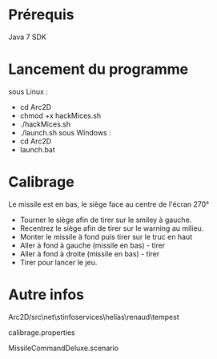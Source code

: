 # Prérequis
Java 7 SDK

# Lancement du programme
sous Linux :
- cd Arc2D
- chmod +x hackMices.sh
- ./hackMices.sh
- ./launch.sh
sous Windows :
- cd Arc2D
- launch.bat

# Calibrage
Le missile est en bas, le siège face au centre de l'écran 270°
- Tourner le siège afin de tirer sur le smiley à gauche.
- Recentrez le siège afin de tirer sur le warning au milieu.
- Monter le missile à fond puis tirer sur le truc en haut
- Aller à fond à gauche (missile en bas) - tirer
- Aller à fond à droite (missile en bas) - tirer
- Tirer pour lancer le jeu.

# Autre infos
Arc2D/src\net\stinfoservices\helias\renaud\tempest

calibrage.properties

MissileCommandDeluxe.scenario
